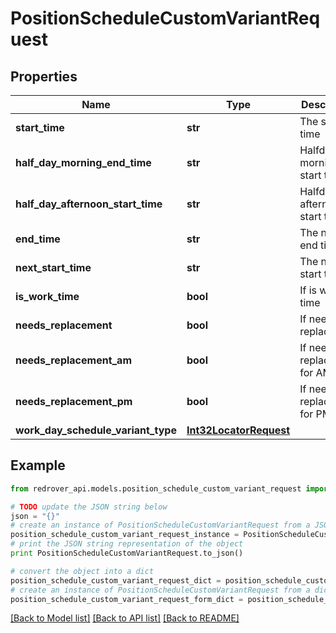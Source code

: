 # PositionScheduleCustomVariantRequest


## Properties
Name | Type | Description | Notes
------------ | ------------- | ------------- | -------------
**start_time** | **str** | The start time | [optional] 
**half_day_morning_end_time** | **str** | Halfday morning start time | [optional] 
**half_day_afternoon_start_time** | **str** | Halfday afternoon start time | [optional] 
**end_time** | **str** | The next end time | [optional] 
**next_start_time** | **str** | The next start time | [optional] 
**is_work_time** | **bool** | If is work time | [optional] 
**needs_replacement** | **bool** | If needs replacement | [optional] 
**needs_replacement_am** | **bool** | If needs replacement for AM | [optional] 
**needs_replacement_pm** | **bool** | If needs replacement for PM | [optional] 
**work_day_schedule_variant_type** | [**Int32LocatorRequest**](Int32LocatorRequest.md) |  | [optional] 

## Example

```python
from redrover_api.models.position_schedule_custom_variant_request import PositionScheduleCustomVariantRequest

# TODO update the JSON string below
json = "{}"
# create an instance of PositionScheduleCustomVariantRequest from a JSON string
position_schedule_custom_variant_request_instance = PositionScheduleCustomVariantRequest.from_json(json)
# print the JSON string representation of the object
print PositionScheduleCustomVariantRequest.to_json()

# convert the object into a dict
position_schedule_custom_variant_request_dict = position_schedule_custom_variant_request_instance.to_dict()
# create an instance of PositionScheduleCustomVariantRequest from a dict
position_schedule_custom_variant_request_form_dict = position_schedule_custom_variant_request.from_dict(position_schedule_custom_variant_request_dict)
```
[[Back to Model list]](../README.md#documentation-for-models) [[Back to API list]](../README.md#documentation-for-api-endpoints) [[Back to README]](../README.md)


